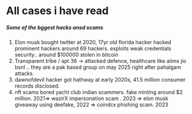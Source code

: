 # All cases i have read

##### Some of the bggest hacks ansd scams 

1. Elon musk bought twitter at 2020, 17yr old florida hacker hacked prominent hackers around 69 hackers. exploits weak credentials security.. around $100000 stolen in bitcoin
2. Transparent tribe / apt 36 -> attacked defence, healthcare like aiims jio bsnl ..  they are a pak based group on may 2025 right after pahalgam attacks.
3. dawnofdevil hacker got hathway at early 2020s, 41.5 million consumer records disclosed.
4. nft scams bored yacht club indian scammers. fake minting around $2 million. 2021=> wazirX impersonation scam . 2023 => elon musk giveaway using deefake, 2022 => coindcx phishing scam. 2023 
